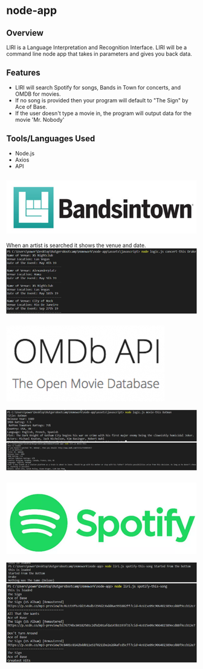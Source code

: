 # node-app

## Overview
LIRI is a Language Interpretation and Recognition Interface. LIRI will be a command line node app that takes in parameters and gives you back data.

## Features
- LIRI will search Spotify for songs, Bands in Town for concerts, and OMDB for movies.
- If no song is provided then your program will default to "The Sign" by Ace of Base.
- If the user doesn't type a movie in, the program will output data for the movie 'Mr. Nobody'

## Tools/Languages Used
- Node.js
- Axios
- API

## ![](screenshots/Bands-in-Town-API/bandsintown.PNG)

 When an artist is searched it shows the venue and date.
![](screenshots/Bands-in-Town-API/concert-this.PNG)

## ![](screenshots/OMDB/OMDB-API.png)
![](screenshots/OMDB/movie-this.PNG)
![](screenshots/OMDB/mrnobody.PNG)

## ![](screenshots/Spotify/spotify.PNG)
![](screenshots/Spotify/songsearch.PNG)
![](screenshots/Spotify/nosearchsong.PNG)






